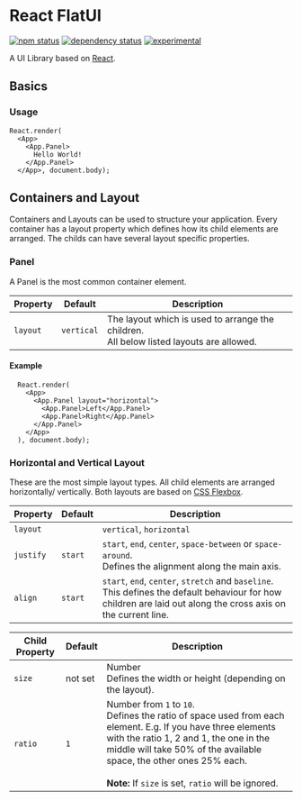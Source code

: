 # React FlatUI

[![npm status](http://img.shields.io/npm/v/react-flatui.svg)](https://www.npmjs.org/package/react-flatui)
[![dependency status](https://david-dm.org/cokeSchlumpf/react-flatui.svg)](https://david-dm.org/cokeSchlumpf/react-flatui)
[![experimental](http://img.shields.io/badge/stability-experimental-DD5F0A.svg)](http://nodejs.org/api/documentation.html#documentation_stability_index)

A UI Library based on [React](http://facebook.github.io/react/index.html).

## Basics
### Usage

```
React.render(
  <App>
    <App.Panel>
      Hello World!
    </App.Panel>
  </App>, document.body);
```

## Containers and Layout
Containers and Layouts can be used to structure your application. Every container has a layout property which defines how its child elements are arranged. The childs can have several layout specific properties.

### Panel
A Panel is the most common container element.

| Property        | Default       | Description                                                 |
|-----------------|---------------|-------------------------------------------------------------|
| `layout`        | `vertical`    | The layout which is used to arrange the children.<br />All below listed layouts are allowed.|

#### Example
```
  React.render(
    <App>
      <App.Panel layout="horizontal">
        <App.Panel>Left</App.Panel>
        <App.Panel>Right</App.Panel>
      </App.Panel>
    </App>
  ), document.body);
```

### Horizontal and Vertical Layout
These are the most simple layout types. All child elements are arranged horizontally/ vertically. Both layouts are based on [CSS Flexbox](http://css-tricks.com/snippets/css/a-guide-to-flexbox/).

| Property        | Default       | Description                                                 |
|-----------------|---------------|-------------------------------------------------------------|
| `layout`        |               | `vertical`, `horizontal`                                    |
| `justify`       | `start`       | `start`, `end`, `center`, `space-between` or `space-around`.<br />Defines the alignment along the main axis.|
| `align`         | `start`       | `start`, `end`, `center`, `stretch` and `baseline`.<br />This defines the default behaviour for how children are laid out along the cross axis on the current line.|

| Child Property        | Default       | Description                                                 |
|-----------------------|---------------|-------------------------------------------------------------|
| `size`                | not set       | Number<br />Defines the width or height (depending on the layout).      |
| `ratio`               | `1`           | Number from `1` to `10`.<br />Defines the ratio of space used from each element. E.g. If you have three elements with the ratio 1, 2 and 1, the one in the middle will take 50% of the available space, the other ones 25% each.<br /><br />**Note:** If `size` is set, `ratio` will be ignored.|
